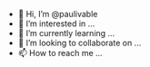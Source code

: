 - 👋 Hi, I’m @paulivable
- 👀 I’m interested in ...
- 🌱 I’m currently learning ...
- 💞️ I’m looking to collaborate on ...
- 📫 How to reach me ...

<!---
paulivable/paulivable is a ✨ special ✨ repository because its `README.md` (this file) appears on your GitHub profile.
You can click the Preview link to take a look at your changes.
--->

